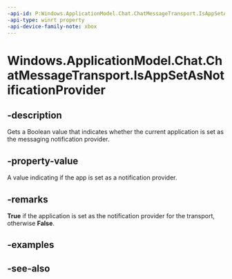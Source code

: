 ```yaml
---
-api-id: P:Windows.ApplicationModel.Chat.ChatMessageTransport.IsAppSetAsNotificationProvider
-api-type: winrt property
-api-device-family-note: xbox
---
```


<!-- Property syntax
public bool IsAppSetAsNotificationProvider { get; }
-->

# Windows.ApplicationModel.Chat.ChatMessageTransport.IsAppSetAsNotificationProvider

## -description
Gets a Boolean value that indicates whether the current application is set as the messaging notification provider.

## -property-value
A value indicating if the app is set as a notification provider.

## -remarks
**True** if the application is set as the notification provider for the transport, otherwise **False**.

## -examples

## -see-also
